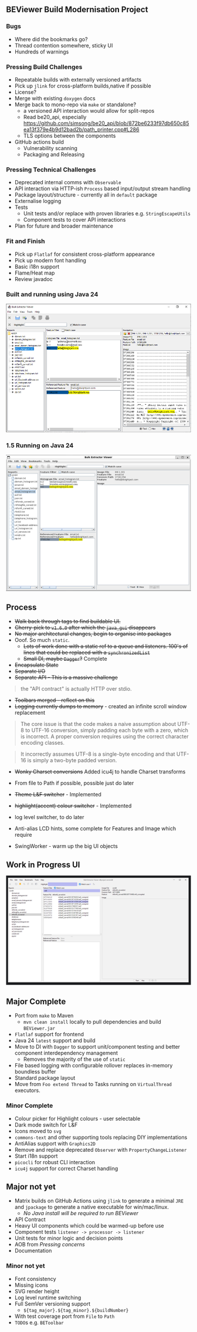 ## BEViewer Build Modernisation Project

### Bugs
* Where did the bookmarks go?
* Thread contention somewhere, sticky UI
* Hundreds of warnings

### Pressing Build Challenges
* Repeatable builds with externally versioned artifacts
* Pick up `jlink` for cross-platform builds,native if possible
* License?
* Merge with existing `doxygen` docs
* Merge back to mono-repo via `make` or standalone? 
    * a versioned API interaction would allow for split-repos
    * Read be20_api, especially https://github.com/simsong/be20_api/blob/872be6233f97db650c85ea13f379e4b9d12bad2b/path_printer.cpp#L286
    * TLS options between the components
* GitHub actions build
    * Vulnerability scanning
    * Packaging and Releasing
  
### Pressing Technical Challenges
* Deprecated internal comms with `Observable` 
* API interaction via HTTP-ish `Process` based input/output stream handling
* Package layout/structure - currently all in `default` package
* Externalise logging
* Tests
    * Unit tests and/or replace with proven libraries e.g. `StringEscapeUtils`
    * Component tests to cover API interactions
* Plan for future and broader maintenance

### Fit and Finish
* Pick up `Flatlaf` for consistent cross-platform appearance
* Pick up modern font handling
* Basic i18n support
* Flame/Heat map
* Review javadoc

### Built and running using Java 24
![image info](./docs/BEViewerCurrentWindows.png)

### 1.5 Running on Java 24
![image info](./docs/BEViewer1_5Linux.png)

## Process
* ~~Walk back through tags to find buildable UI.~~
* ~~Cherry-pick to `v1.6.0` after which the `java_gui` disappears~~
* ~~No major architectural changes, begin to organise into packages~~
* Ooof. So much `static`. 
    * ~~Lots of work done with a static ref to a queue and listeners. 100's of lines that could be replaced with a `synchronizedList`~~
    * ~~Small DI, maybe `Dagger`?~~ Complete
* ~~Encapsulate State~~
* ~~Separate I/O~~
* ~~Separate API - This is a massive challenge~~
> the "API contract" is actually HTTP over stdio.
* ~~Toolbars merged - reflect on this~~
* ~~Logging currently dumps to memory~~ - created an infinite scroll window replacement
> The core issue is that the code makes a naive assumption about UTF-8 to UTF-16 conversion, simply padding each byte with a zero, which is incorrect. A proper conversion requires using the correct character encoding classes.

> It incorrectly assumes UTF-8 is a single-byte encoding and that UTF-16 is simply a two-byte padded version. 
* ~~Wonky Charset conversions~~ Added icu4j to handle Charset transforms
* From file to Path if possible, possible just do later

* ~~Theme L&F switcher~~ - Implemented 
* ~~highlight(accent) colour switcher~~ - Implemented
* log level switcher, to do later
* Anti-alias LCD hints, some complete for Features and Image which require
* SwingWorker - warm up the big UI objects


## Work in Progress UI
![](./docs/work_in_progress.png)

## Major Complete

* Port from `make` to Maven
  * `mvn clean install` locally to pull dependencies and build `BEViewer.jar`
* `Flatlaf` support for frontend
* Java 24 `latest` support and build
* Move to DI with `Dagger` to support unit/component testing and better component interdependency management
    * Removes the majority of the use of `static` 
* File based logging with configurable rollover replaces in-memory boundless buffer
* Standard package layout
* Move from `Foo extend Thread` to Tasks running on `VirtualThread` executors.

### Minor Complete
* Colour picker for Highlight colours - user selectable
* Dark mode switch for L&F
* Icons moved to `svg`
* `commons-text` and other supporting tools replacing DIY implementations
* AntiAlias support with `Graphics2D`
* Remove and replace deprecated `Observer` with `PropertyChangeListener`
* Start i18n support
* `picocli` for robust CLI interaction
* `icu4j` support for correct Charset handling

## Major not yet
* Matrix builds on GitHub Actions using `jlink` to generate a minimal `JRE` and `jpackage` to generate a native executable for win/mac/linux. 
  * _No Java install will be required to run BEViewer_
* API Contract
* Heavy UI components which could be warmed-up before use
* Component tests `listener -> processor -> listener`
* Unit tests for minor logic and decision points
* AOB from _Pressing concerns_
* Documentation

### Minor not yet
* Font consistency
* Missing icons
* SVG render height
* Log level runtime switching 
* Full SemVer versioning support
   * `${tag_major}.${tag_minor}.${buildNumber}`
* With test coverage port from `File` to `Path`
* `TODO`s e.g. `BEToolbar`